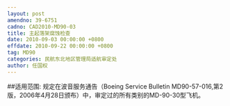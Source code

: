 ```yaml
---
layout: post
amendno: 39-6751
cadno: CAD2010-MD90-03
title: 主起落架腐蚀检查
date: 2010-09-03 00:00:00 +0800
effdate: 2010-09-22 00:00:00 +0800
tag: MD90
categories: 民航东北地区管理局适航审定处
author: 任国权
---
```


##适用范围:
规定在波音服务通告（Boeing Service Bulletin MD90-57-016,第2版，2006年4月28日颁布）中，审定过的所有类别的MD-90-30型飞机。

